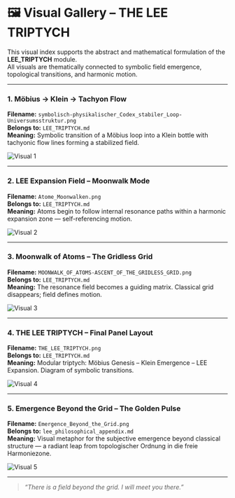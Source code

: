 # 🖼️ Visual Gallery – THE LEE TRIPTYCH

This visual index supports the abstract and mathematical formulation of the **LEE_TRIPTYCH** module.  
All visuals are thematically connected to symbolic field emergence, topological transitions, and harmonic motion.

---

### 1. Möbius → Klein → Tachyon Flow

**Filename:** `symbolisch-physikalischer_Codex_stabiler_Loop-Universumsstruktur.png`  
**Belongs to:** `LEE_TRIPTYCH.md`  
**Meaning:** Symbolic transition of a Möbius loop into a Klein bottle with tachyonic flow lines forming a stabilized field.

![Visual 1](visuals/symbolisch-physikalischer_Codex_stabiler_Loop-Universumsstruktur.png)

---

### 2. LEE Expansion Field – Moonwalk Mode

**Filename:** `Atome_Moonwalken.png`  
**Belongs to:** `LEE_TRIPTYCH.md`  
**Meaning:** Atoms begin to follow internal resonance paths within a harmonic expansion zone — self-referencing motion.

![Visual 2](visuals/Atome_Moonwalken.png)

---

### 3. Moonwalk of Atoms – The Gridless Grid

**Filename:** `MOONWALK_OF_ATOMS-ASCENT_OF_THE_GRIDLESS_GRID.png`  
**Belongs to:** `LEE_TRIPTYCH.md`  
**Meaning:** The resonance field becomes a guiding matrix. Classical grid disappears; field defines motion.

![Visual 3](visuals/MOONWALK_OF_ATOMS-ASCENT_OF_THE_GRIDLESS_GRID.png)

---

### 4. THE LEE TRIPTYCH – Final Panel Layout

**Filename:** `THE_LEE_TRIPTYCH.png`  
**Belongs to:** `LEE_TRIPTYCH.md`  
**Meaning:** Modular triptych: Möbius Genesis – Klein Emergence – LEE Expansion. Diagram of symbolic transitions.

![Visual 4](visuals/THE_LEE_TRIPTYCH.png)

---
### 5. Emergence Beyond the Grid – The Golden Pulse

**Filename:** `Emergence_Beyond_the_Grid.png`  
**Belongs to:** `lee_philosophical_appendix.md`  
**Meaning:** Visual metaphor for the subjective emergence beyond classical structure — a radiant leap from topologischer Ordnung in die freie Harmoniezone.

![Visual 5](visuals/LEE_Philosophical_Appendix_Escape_from_Grid)

---

> *“There is a field beyond the grid. I will meet you there.”*

